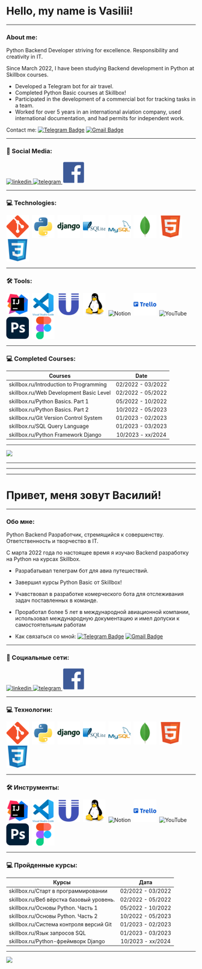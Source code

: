 # Hello, my name is Vasilii!

---

### About me:

Python Backend Developer striving for excellence. Responsibility and creativity in IT.

Since March 2022, I have been studying Backend development in Python at Skillbox courses.

- Developed a Telegram bot for air travel.
- Completed Python Basic courses at Skillbox!
- Participated in the development of a commercial bot for tracking tasks in a team.
- Worked for over 5 years in an international aviation company, used international documentation, and had permits for independent work.

Contact me: [![Telegram Badge](https://img.shields.io/badge/-realbogdanov-blue?style=flat&logo=Telegram&logoColor=white)](https://t.me/realbogdanov) [![Gmail Badge](https://img.shields.io/badge/-Gmail-red?style=flat&logo=Gmail&logoColor=white)](mailto:realbogdanov@gmail.com)

---

### 🤝 Social Media:

  <div id="badges">
    <a href="https://www.linkedin.com/in/vasiliy-bogdanov-887714268/" target="_blank">
      <img src="https://cdn-icons-png.flaticon.com/512/2504/2504799.png" width="60" height="60" alt="linkedin" />
    </a>
    <a href="https://t.me/realbogdanov" target="_blank">
      <img src="https://cdn-icons-png.flaticon.com/512/2111/2111646.png" width="60" height="60" alt="telegram" />
    </a>
    <a href="https://www.facebook.com/yukozar" target="_blank">
      <img src="https://github.com/devicons/devicon/blob/master/icons/facebook/facebook-original.svg" width="60" height="60" alt="facebook" />
    </a>
  </div>

---

### 💻 Technologies:

<div>
  <img src="https://github.com/devicons/devicon/blob/master/icons/git/git-original.svg" title="git" alt="git" width="60" height="60"/>&nbsp
  <img src="https://github.com/devicons/devicon/blob/master/icons/python/python-original.svg" title="python" alt="python" width="60" height="60"/>&nbsp
  <img src="https://github.com/devicons/devicon/blob/master/icons/django/django-plain-wordmark.svg" title="django" alt="django" width="60" height="60"/>&nbsp
  <img src="https://github.com/devicons/devicon/blob/master/icons/sqlite/sqlite-original-wordmark.svg" title="sqlite" alt="sqlite" width="60" height="60"/>&nbsp
  <img src="https://github.com/devicons/devicon/blob/master/icons/mysql/mysql-original-wordmark.svg" title="mysql" alt="mysql" width="60" height="60"/>&nbsp
  <img src="https://github.com/devicons/devicon/blob/master/icons/mongodb/mongodb-original.svg" title="mongodb" alt="mongodb" width="60" height="60"/>&nbsp
  <img src="https://github.com/devicons/devicon/blob/master/icons/html5/html5-original.svg" title="html5" alt="html5" width="60" height="60"/>&nbsp
  <img src="https://github.com/devicons/devicon/blob/master/icons/css3/css3-original.svg" title="css" alt="css" width="60" height="60"/>&nbsp
</div>

---

### 🛠 Tools:

<div>
  <img src="https://github.com/devicons/devicon/blob/master/icons/intellij/intellij-original.svg" title="intellij" alt="intellij" width="60" height="60"/>&nbsp;
  <img src="https://github.com/devicons/devicon/blob/master/icons/vscode/vscode-original-wordmark.svg" title="vscode" alt="vscode" width="60" height="60"/>&nbsp;
  <img src="https://github.com/devicons/devicon/blob/master/icons/unix/unix-original.svg" title="unix" alt="unix" width="60" height="60"/>&nbsp;
  <img src="https://github.com/devicons/devicon/blob/master/icons/linux/linux-original.svg" title="linux" alt="linux" width="60" height="60"/>&nbsp;
  <img src="https://upload.wikimedia.org/wikipedia/commons/e/e9/Notion-logo.svg" title="Notion" alt="Notion" width="60" height="60"/>&nbsp;
  <img src="https://github.com/devicons/devicon/blob/master/icons/trello/trello-plain-wordmark.svg" title="trello" alt="trello" width="60" height="60"/>&nbsp;
  <img src="https://upload.wikimedia.org/wikipedia/commons/9/9e/YouTube_Logo_%282013-2017%29.svg" title="YouTube" alt="YouTube" width="60" height="60"/>&nbsp;
  <img src="https://github.com/devicons/devicon/blob/master/icons/photoshop/photoshop-plain.svg" title="photoshop" alt="photoshop" width="60" height="60"/>&nbsp;
  <img src="https://github.com/devicons/devicon/blob/master/icons/figma/figma-original.svg" title="figma" alt="figma" width="60" height="60"/>&nbsp;
</div>

---

### 💻 Completed Courses:

| Courses                                                       | Date              |
| --------------------------------------------------------------| :---------------: |
| skillbox.ru/Introduction to Programming                       | 02/2022 - 03/2022 |
| skillbox.ru/Web Development Basic Level                       | 02/2022 - 05/2022 |
| skillbox.ru/Python Basics. Part 1                              | 05/2022 - 10/2022 |
| skillbox.ru/Python Basics. Part 2                              | 10/2022 - 05/2023 |
| skillbox.ru/Git Version Control System                         | 01/2023 - 02/2023 |
| skillbox.ru/SQL Query Language                                 | 01/2023 - 03/2023 |
| skillbox.ru/Python Framework Django                            | 10/2023 - xx/2024 |

---

![](http://github-profile-summary-cards.vercel.app/api/cards/profile-details?username=realbogdanov&theme=ayu_mirage)

---
---
---

# Привет, меня зовут Василий!

---

### Обо мне:

Python Backend Разработчик, стремящийся к совершенству. Ответственность и творчество в IT.

С марта 2022 года по настоящее время я изучаю Backend разработку на Python на курсах Skillbox.



- Разрабатывал телеграм бот для авиа путешествий.

- Завершил курсы Python Basic от Skillbox!

- Учавствовал в разработке комерческого бота для отслеживания задач поставленных в команде.

- Проработал более 5 лет в международной авиационной компании, использовал международную документацию и имел допуски к самостоятельным работам

- Как связаться со мной: [![Telegram Badge](https://img.shields.io/badge/-realbogdanov-blue?style=flat&logo=Telegram&logoColor=white)](https://t.me/realbogdanov) [![Gmail Badge](https://img.shields.io/badge/-Gmail-red?style=flat&logo=Gmail&logoColor=white)](mailto:realbogdanov@gmail.com)

---

### 🤝 Социальные сети:

  <div id="badges">
    <a href="https://www.linkedin.com/in/vasiliy-bogdanov-887714268/" target="_blank">
      <img src="https://cdn-icons-png.flaticon.com/512/2504/2504799.png" width="60" height="60" alt="linkedin" />
    </a>
    <a href="https://t.me/realbogdanov" target="_blank">
      <img src="https://cdn-icons-png.flaticon.com/512/2111/2111646.png" width="60" height="60" alt="telegram" />
    </a>
    <a href="https://www.facebook.com/yukozar" target="_blank">
      <img src="https://github.com/devicons/devicon/blob/master/icons/facebook/facebook-original.svg" width="60" height="60" alt="facebook" />
    </a>
  </div>

---

### 💻 Технологии:

<div>
  <img src="https://github.com/devicons/devicon/blob/master/icons/git/git-original.svg" title="git" alt="git" width="60" height="60"/>&nbsp
  <img src="https://github.com/devicons/devicon/blob/master/icons/python/python-original.svg" title="python" alt="python" width="60" height="60"/>&nbsp
  <img src="https://github.com/devicons/devicon/blob/master/icons/django/django-plain-wordmark.svg" title="django" alt="django" width="60" height="60"/>&nbsp
  <img src="https://github.com/devicons/devicon/blob/master/icons/sqlite/sqlite-original-wordmark.svg" title="sqlite" alt="sqlite" width="60" height="60"/>&nbsp
  <img src="https://github.com/devicons/devicon/blob/master/icons/mysql/mysql-original-wordmark.svg" title="mysql" alt="mysql" width="60" height="60"/>&nbsp
  <img src="https://github.com/devicons/devicon/blob/master/icons/mongodb/mongodb-original.svg" title="mongodb" alt="mongodb" width="60" height="60"/>&nbsp
  <img src="https://github.com/devicons/devicon/blob/master/icons/html5/html5-original.svg" title="html5" alt="html5" width="60" height="60"/>&nbsp
  <img src="https://github.com/devicons/devicon/blob/master/icons/css3/css3-original.svg" title="css" alt="css" width="60" height="60"/>&nbsp
</div>

---

### 🛠 Инструменты:

<div>
  <img src="https://github.com/devicons/devicon/blob/master/icons/intellij/intellij-original.svg" title="intellij" alt="intellij" width="60" height="60"/>&nbsp;
  <img src="https://github.com/devicons/devicon/blob/master/icons/vscode/vscode-original-wordmark.svg" title="vscode" alt="vscode" width="60" height="60"/>&nbsp;
  <img src="https://github.com/devicons/devicon/blob/master/icons/unix/unix-original.svg" title="unix" alt="unix" width="60" height="60"/>&nbsp;
  <img src="https://github.com/devicons/devicon/blob/master/icons/linux/linux-original.svg" title="linux" alt="linux" width="60" height="60"/>&nbsp;
  <img src="https://upload.wikimedia.org/wikipedia/commons/e/e9/Notion-logo.svg" title="Notion" alt="Notion" width="60" height="60"/>&nbsp;
  <img src="https://github.com/devicons/devicon/blob/master/icons/trello/trello-plain-wordmark.svg" title="trello" alt="trello" width="60" height="60"/>&nbsp;
  <img src="https://upload.wikimedia.org/wikipedia/commons/9/9e/YouTube_Logo_%282013-2017%29.svg" title="YouTube" alt="YouTube" width="60" height="60"/>&nbsp;
  <img src="https://github.com/devicons/devicon/blob/master/icons/photoshop/photoshop-plain.svg" title="photoshop" alt="photoshop" width="60" height="60"/>&nbsp;
  <img src="https://github.com/devicons/devicon/blob/master/icons/figma/figma-original.svg" title="figma" alt="figma" width="60" height="60"/>&nbsp;
</div>

---

### 💻 Пройденные курсы:

| Курсы                                                           | Дата              |
| ----------------------------------------------------------------| :---------------: |
| skillbox.ru/Старт в программировании                            | 02/2022 - 03/2022 |
| skillbox.ru/Веб вёрстка базовый уровень.                        | 02/2022 - 05/2022 |
| skillbox.ru/Основы Python. Часть 1                              | 05/2022 - 10/2022 |
| skillbox.ru/Основы Python. Часть 2                              | 10/2022 - 05/2023 |
| skillbox.ru/Система контроля версий Git                         | 01/2023 - 02/2023 |
| skillbox.ru/Язык запросов SQL                                   | 01/2023 - 03/2023 |
| skillbox.ru/Python-фреймворк Django                             | 10/2023 - xx/2024 |

---

![](http://github-profile-summary-cards.vercel.app/api/cards/profile-details?username=realbogdanov&theme=ayu_mirage)
